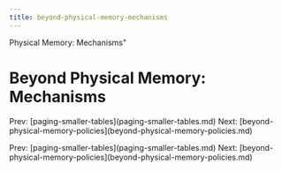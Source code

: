 ```yaml
---
title: beyond-physical-memory-mechanisms
---
```


Physical Memory: Mechanisms\"

# Beyond Physical Memory: Mechanisms

Prev:
\[paging-smaller-tables](paging-smaller-tables.md)
Next:
\[beyond-physical-memory-policies](beyond-physical-memory-policies.md)

Prev:
\[paging-smaller-tables](paging-smaller-tables.md)
Next:
\[beyond-physical-memory-policies](beyond-physical-memory-policies.md)
